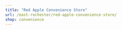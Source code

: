 ```yaml
---
title: "Red Apple Convenience Store"
url: /east-rochester/red-apple-convenience-store/
shop: convenience
---
```

